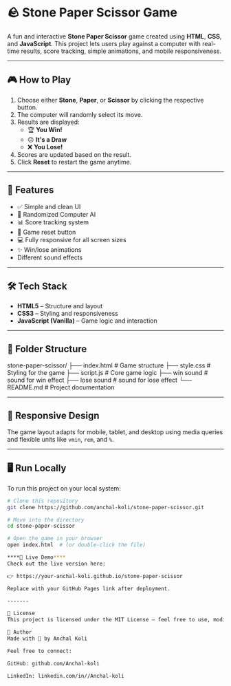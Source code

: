 # 🪨 Stone Paper Scissor Game

A fun and interactive **Stone Paper Scissor** game created using **HTML**, **CSS**, and **JavaScript**. This project lets users play against a computer with real-time results, score tracking, simple animations, and mobile responsiveness.

---

## 🎮 How to Play

1. Choose either **Stone**, **Paper**, or **Scissor** by clicking the respective button.
2. The computer will randomly select its move.
3. Results are displayed:
   - 🏆 **You Win!**
   - 😐 **It's a Draw**
   - ❌ **You Lose!**
4. Scores are updated based on the result.
5. Click **Reset** to restart the game anytime.

---

## 🚀 Features

- ✅ Simple and clean UI
- 🤖 Randomized Computer AI
- 📊 Score tracking system
- 🔁 Game reset button
- 💻 Fully responsive for all screen sizes
- ✨ Win/lose animations
-    Different sound effects

---

## 🛠️ Tech Stack

- **HTML5** – Structure and layout
- **CSS3** – Styling and responsiveness
- **JavaScript (Vanilla)** – Game logic and interaction

---

## 📁 Folder Structure

stone-paper-scissor/
├── index.html # Game structure
├── style.css # Styling for the game
├── script.js # Core game logic
├── win sound # sound for win effect
├── lose sound # sound for lose effect
└── README.md # Project documentation

---

## 📱 Responsive Design

The game layout adapts for mobile, tablet, and desktop using media queries and flexible units like `vmin`, `rem`, and `%`.

---

## 🖥️ Run Locally

To run this project on your local system:

```bash
# Clone this repository
git clone https://github.com/anchal-koli/stone-paper-scissor.git

# Move into the directory
cd stone-paper-scissor

# Open the game in your browser
open index.html  # (or double-click the file)

****🔗 Live Demo****
Check out the live version here:

👉 https://your-anchal-koli.github.io/stone-paper-scissor

Replace with your GitHub Pages link after deployment.

-------

📜 License
This project is licensed under the MIT License — feel free to use, modify, and share it.

🙌 Author
Made with 💖 by Anchal Koli

Feel free to connect:

GitHub: github.com/Anchal-koli

LinkedIn: linkedin.com/in//Anchal-koli

